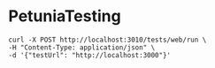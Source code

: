 # PetuniaTesting



```
curl -X POST http://localhost:3010/tests/web/run \
-H "Content-Type: application/json" \
-d '{"testUrl": "http://localhost:3000"}'
```
